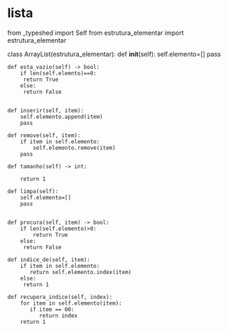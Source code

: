 # lista
from _typeshed import Self
from estrutura_elementar import estrutura_elementar


class ArrayList(estrutura_elementar):
    def __init__(self):
        self.elemento=[]
        pass 
    

    def esta_vazio(self) -> bool:
        if len(self.elemnto)==0:
         return True
        else:
         return False
     

    def inserir(self, item):
        self.elemento.append(item)
        pass

    def remove(self, item):
        if item in self.elemento:
            self.elemento.remove(item)
        pass

    def tamanho(self) -> int:

        return 1

    def limpa(self):
        self.elemento=[]
        pass
    

    def procura(self, item) -> bool:
        if len(self.elemento)>0:
            return True
        else:
         return False

    def indice_de(self, item):
        if item in self.elemento:
           return self.elemento.index(item)
        else:
         return 1

    def recupera_indice(self, index):
        for item in self.elemento(item):
           if item == 00:
              return index 
        return 1
